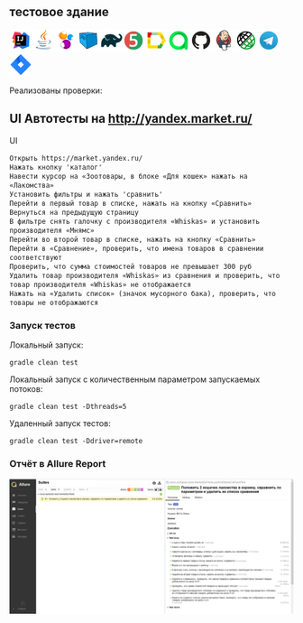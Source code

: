 
## тестовое здание

![Intelij_IDEA](src/test/resources/img/icons/Intelij_IDEA.png)![Java](src/test/resources/img/icons/Java.png)![Selenide](src/test/resources/img/icons/Selenide.png)![Selenoid](src/test/resources/img/icons/Selenoid.png)![Gradle](src/test/resources/img/icons/Gradle.png)![JUnit5](src/test/resources/img/icons/JUnit5.png)![Allure Report](src/test/resources/img/icons/Allure_Report.png)![AllureTestOps](src/test/resources/img/icons/AllureTestOps.png)![Github](src/test/resources/img/icons/Github.png)![Jenkins](src/test/resources/img/icons/Jenkins.png)![Rest-Assured](src/test/resources/img/icons/Rest-Assured.png)![Telegram](src/test/resources/img/icons/Telegram.png)![Jira](src/test/resources/img/icons/Jira.png)

Реализованы проверки:

## UI Автотесты на http://yandex.market.ru/

UI

    Открыть https://market.yandex.ru/
    Нажать кнопку 'каталог'
    Навести курсор на «Зоотовары, в блоке «Для кошек» нажать на «Лакомства»
    Установить фильтры и нажать 'сравнить'
    Перейти в первый товар в списке, нажать на кнопку «Сравнить»
    Вернуться на предыдущую страницу
    В фильтре снять галочку с производителя «Whiskas» и установить производителя «Мнямс»
    Перейти во второй товар в списке, нажать на кнопку «Сравнить» 
    Перейти в «Сравнение», проверить, что имена товаров в сравнении соответствуют
    Проверить, что сумма стоимостей товаров не превышает 300 руб
    Удалить товар производителя «Whiskas» из сравнения и проверить, что товар производителя «Whiskas» не отображается
    Нажать на «Удалить список» (значок мусорного бака), проверить, что товары не отображаются 



### Запуск тестов

Локальный запуск:

    gradle clean test

Локальный запуск с количественным параметром запускаемых потоков:

    gradle clean test -Dthreads=5

Удаленный запуск тестов:

    gradle clean test -Ddriver=remote


### Отчёт в Allure Report
![Allure](src/test/resources/img/allure_report.PNG)

